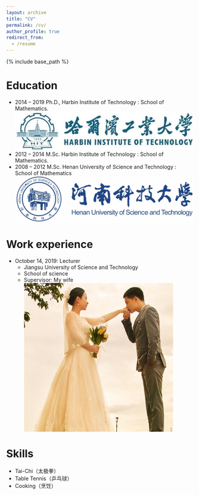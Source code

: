 ```yaml
---
layout: archive
title: "CV"
permalink: /cv/
author_profile: true
redirect_from:
  - /resume
---
```


{% include base_path %}

Education
======
* 2014 – 2019 Ph.D., Harbin Institute of Technology : School of Mathematics.  <br/><img src='/images/hit.jpg'>
* 2012 – 2014 M.Sc. Harbin Institute of Technology : School of Mathematics.
* 2008 – 2012 M.Sc. Henan University of Science and Technology : School of Mathematics <br/><img src='/images/haust.jpg'>

Work experience
======
* October 14, 2019: Lecturer
  * Jiangsu University of Science and Technology
  * School of science
  * Supervisor: My wife <br/><img src='/images/aijunly.jpg'>
  
Skills
======
* Tai-Chi（太极拳）
* Table Tennis（乒乓球）
* Cooking（烹饪）
